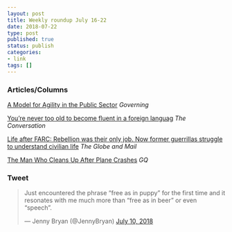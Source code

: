 ```yaml
---
layout: post
title: Weekly roundup July 16-22
date: 2018-07-22
type: post
published: true
status: publish
categories:
- link
tags: []
---
```


### Articles/Columns

[A Model for Agility in the Public Sector](https://www.governing.com/columns/smart-mgmt/col-model-agility-urban-search-rescue-task-forces.html "A Model for Agility in the Public Sector. By Russ Linden") *Governing*

[You’re never too old to become fluent in a foreign languag](https://theconversation.com/youre-never-too-old-to-become-fluent-in-a-foreign-language-96293 "You’re never too old to become fluent in a foreign languag. By Monika Schmidt") *The Conversation*

[Life after FARC: Rebellion was their only job. Now former guerrillas struggle to understand civilian life](https://www.theglobeandmail.com/world/article-life-after-farc-the-story-of-former-rebels-taking-up-normal-lives/ "Life after FARC: Rebellion was their only job. Now former guerrillas struggle to understand civilian life. By Stephanie Nolen") *The Globe and Mail*

[The Man Who Cleans Up After Plane Crashes](https://www.gq.com/story/man-who-cleans-up-plane-crashes "The Man Who Cleans Up After Plane Crashes. By Lauren Larson") *GQ*

### Tweet
<blockquote class="twitter-tweet" data-lang="en"><p lang="en" dir="ltr">Just encountered the phrase “free as in puppy” for the first time and it resonates with me much more than “free as in beer” or even “speech”.</p>&mdash; Jenny Bryan (@JennyBryan) <a href="https://twitter.com/JennyBryan/status/1016640386150748161?ref_src=twsrc%5Etfw">July 10, 2018</a></blockquote> <script async src="https://platform.twitter.com/widgets.js" charset="utf-8"></script> 
